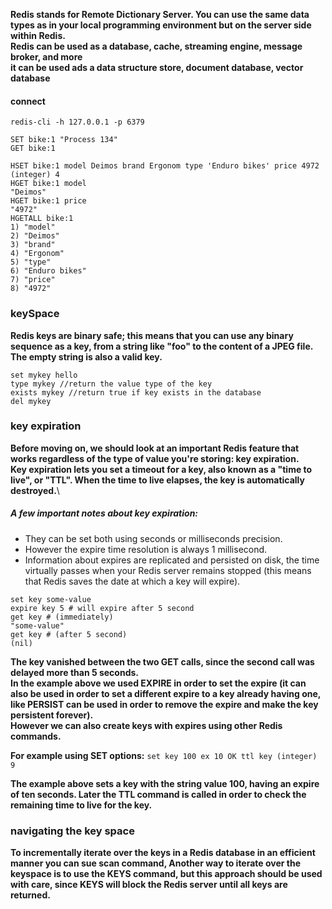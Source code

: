**Redis stands for Remote Dictionary Server. You can use the same data types as in your local programming environment but on the server side within Redis.**\
**Redis can be used as a database, cache, streaming engine, message broker, and more**\
**it can be used ads a data structure store, document database, vector database**

#### connect
`redis-cli -h 127.0.0.1 -p 6379`
```
SET bike:1 "Process 134"
GET bike:1
```
```
HSET bike:1 model Deimos brand Ergonom type 'Enduro bikes' price 4972
(integer) 4
HGET bike:1 model
"Deimos"
HGET bike:1 price
"4972"
HGETALL bike:1
1) "model"
2) "Deimos"
3) "brand"
4) "Ergonom"
5) "type"
6) "Enduro bikes"
7) "price"
8) "4972"
```

### keySpace
**Redis keys are binary safe; this means that you can use any binary sequence as a key, from a string like "foo" to the content of a JPEG file. The empty string is also a valid key.**

```
set mykey hello
type mykey //return the value type of the key
exists mykey //return true if key exists in the database
del mykey
```

### key expiration
**Before moving on, we should look at an important Redis feature that works regardless of the type of value you're storing: key expiration.**\
**Key expiration lets you set a timeout for a key, also known as a "time to live", or "TTL". When the time to live elapses, the key is automatically destroyed.**\
##### A few important notes about key expiration:
- They can be set both using seconds or milliseconds precision.
- However the expire time resolution is always 1 millisecond.
- Information about expires are replicated and persisted on disk, the time virtually passes when your Redis server remains stopped (this means that Redis saves the date at which a key will expire).

```
set key some-value
expire key 5 # will expire after 5 second
get key # (immediately)
"some-value"
get key # (after 5 second)
(nil)
```

**The key vanished between the two GET calls, since the second call was delayed more than 5 seconds.**\
**In the example above we used EXPIRE in order to set the expire (it can also be used in order to set a different expire to a key already having one, like PERSIST can be used in order to remove the expire and make the key persistent forever).**\
**However we can also create keys with expires using other Redis commands.**

**For example using SET options:**
`
set key 100 ex 10
OK
ttl key
(integer) 9
`

**The example above sets a key with the string value 100, having an expire of ten seconds. Later the TTL command is called in order to check the remaining time to live for the key.**

### navigating the key space
**To incrementally iterate over the keys in a Redis database in an efficient manner you can sue scan command, Another way to iterate over the keyspace is to use the KEYS command, but this approach should be used with care, since KEYS will block the Redis server until all keys are returned.**